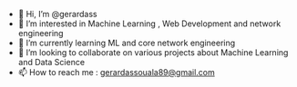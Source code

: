 - 👋 Hi, I’m @gerardass
- 👀 I’m interested in Machine Learning , Web Development and network engineering
- 🌱 I’m currently learning ML and core network engineering
- 💞️ I’m looking to collaborate on various projects about Machine Learning and Data Science
- 📫 How to reach me : gerardassouala89@gmail.com

<!---
gerardass/gerardass is a ✨ special ✨ repository because its `README.md` (this file) appears on your GitHub profile.
You can click the Preview link to take a look at your changes.
--->
